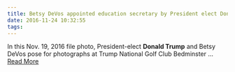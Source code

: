```yaml
---
title: Betsy DeVos appointed education secretary by President elect Donald Trump
date: 2016-11-24 10:32:55
tags:
---
```

In this Nov. 19, 2016 file photo, President-elect <b>Donald Trump</b> and Betsy DeVos pose for photographs at Trump National Golf Club Bedminster&nbsp;...
[Read More](http://www.mlive.com/news/index.ssf/2016/11/betsy_devos_appointed_educatio.html)